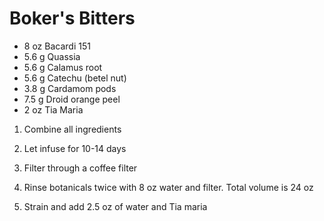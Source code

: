 # Boker's Bitters
* 8 oz Bacardi 151
* 5.6 g Quassia
* 5.6 g Calamus root
* 5.6 g Catechu (betel nut)
* 3.8 g Cardamom pods
* 7.5 g Droid orange peel
* 2 oz Tia Maria

1) Combine all ingredients

2) Let infuse for 10-14 days

3) Filter through a coffee filter

4) Rinse botanicals twice with 8 oz water and filter. Total volume is 24 oz

5) Strain and add 2.5 oz of water and Tia maria
